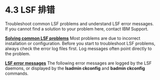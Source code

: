 # 4.3 LSF 排错

Troubleshoot common LSF problems and understand LSF error messages. If you cannot find a solution to your problem here, contact IBM Support.

**[Solving common LSF problems](https://www.ibm.com/support/knowledgecenter/SSWRJV_10.1.0/lsf_admin/troubleshooting_common_problems_lsf.html?view=kc)**
Most problems are due to incorrect installation or configuration. Before you start to troubleshoot LSF problems, always check the error log files first. Log messages often point directly to the problem. 

**[LSF error messages](https://www.ibm.com/support/knowledgecenter/SSWRJV_10.1.0/lsf_admin/troubleshooting_error_messages_lsf.html?view=kc)**
The following error messages are logged by the LSF daemons, or displayed by the **lsadmin ckconfig** and **badmin ckconfig** commands.